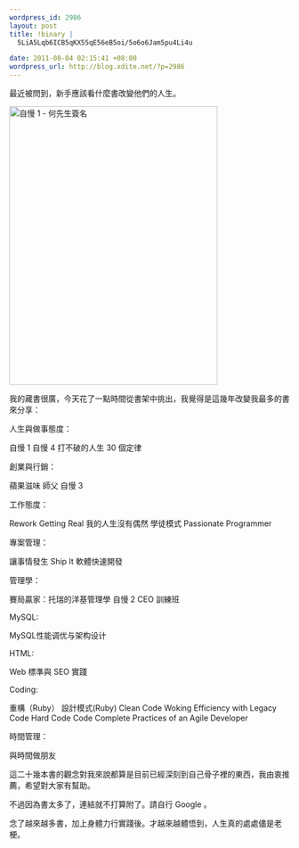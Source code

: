 ```yaml
--- 
wordpress_id: 2986
layout: post
title: !binary |
  5LiA5Lqb6ICB5qKX55qE56eB5oi/5o6o6Jam5pu4Li4u

date: 2011-08-04 02:15:41 +08:00
wordpress_url: http://blog.xdite.net/?p=2986
---
```

最近被問到，新手應該看什麼書改變他們的人生。

<a href="http://www.flickr.com/photos/xdite/5760108107/" title="自慢 1 - 何先生簽名 by xdite, on Flickr"><img src="http://farm3.static.flickr.com/2770/5760108107_4cd7ed844d.jpg" width="374" height="500" alt="自慢 1 - 何先生簽名"></a>

我的藏書很廣，今天花了一點時間從書架中挑出，我覺得是這幾年改變我最多的書來分享：

人生與做事態度：

自慢 1
自慢 4
打不破的人生 30 個定律

創業與行銷：

蘋果滋味
師父
自慢 3

工作態度：

Rework
Getting Real
我的人生沒有偶然
學徒模式
Passionate Programmer

專案管理：

讓事情發生
Ship It
軟體快速開發

管理學：

賽局贏家：托瑞的洋基管理學
自慢 2
CEO 訓練班

MySQL:

MySQL性能调优与架构设计

HTML: 

Web 標準與 SEO 實踐

Coding:

重構（Ruby）
設計模式(Ruby)
Clean Code
Woking Efficiency with Legacy Code
Hard Code
Code Complete
Practices of an Agile Developer

時間管理：

與時間做朋友

這二十幾本書的觀念對我來說都算是目前已經深刻到自己骨子裡的東西，我由衷推薦，希望對大家有幫助。

不過因為書太多了，連結就不打算附了。請自行 Google 。

念了越來越多書，加上身體力行實踐後。才越來越體悟到，人生真的處處儘是老梗。
